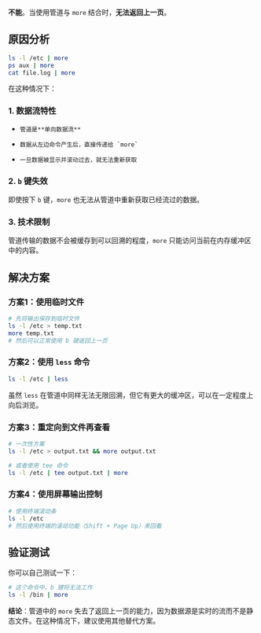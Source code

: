 **不能**。当使用管道与 `more` 结合时，**无法返回上一页**。

## 原因分析

```bash
ls -l /etc | more
ps aux | more
cat file.log | more
```

在这种情况下：

### 1. **数据流特性**
-     管道是**单向数据流**
    
-     数据从左边命令产生后，直接传递给 `more`
    
-     一旦数据被显示并滚动过去，就无法重新获取

### 2. **`b` 键失效**

即使按下 `b` 键，`more` 也无法从管道中重新获取已经流过的数据。

### 3. **技术限制**

管道传输的数据不会被缓存到可以回溯的程度，`more` 只能访问当前在内存缓冲区中的内容。

## 解决方案

### 方案1：使用临时文件

```bash
# 先将输出保存到临时文件
ls -l /etc > temp.txt
more temp.txt
# 然后可以正常使用 b 键返回上一页
```

### 方案2：使用 `less` 命令

```bash
ls -l /etc | less
```

虽然 `less` 在管道中同样无法无限回溯，但它有更大的缓冲区，可以在一定程度上向后浏览。

### 方案3：重定向到文件再查看

```bash
# 一次性方案
ls -l /etc > output.txt && more output.txt

# 或者使用 tee 命令
ls -l /etc | tee output.txt | more
```

### 方案4：使用屏幕输出控制

```bash
# 使用终端滚动条
ls -l /etc
# 然后使用终端的滚动功能（Shift + Page Up）来回看
```

## 验证测试

你可以自己测试一下：

```bash
# 这个命令中，b 键将无法工作
ls -l /bin | more
```

**结论**：管道中的 `more` 失去了返回上一页的能力，因为数据源是实时的流而不是静态文件。在这种情况下，建议使用其他替代方案。